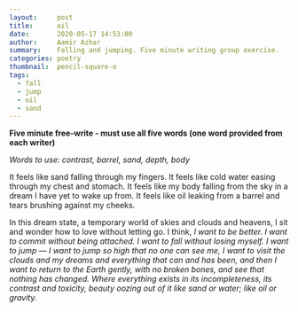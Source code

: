 ```yaml
---
layout:     post
title:      oil
date:       2020-05-17 14:53:00
author:     Aamir Azhar
summary:    Falling and jumping. Five minute writing group exercise.
categories: poetry
thumbnail:  pencil-square-o
tags:
  - fall
  - jump
  - oil
  - sand
---
```

**Five minute free-write - must use all five words (one word provided from each writer)**

*Words to use: contrast, barrel, sand, depth, body*

It feels like sand falling through my fingers. It feels like cold water easing through my chest and stomach. It feels like my body falling from the sky in a dream I have yet to wake up from. It feels like oil leaking from a barrel and tears brushing against my cheeks.

In this dream state, a temporary world of skies and clouds and heavens, I sit and wonder how to love without letting go. I think, *I want to be better. I want to commit without being attached. I want to fall without losing myself. I want to jump — I want to jump so high that no one can see me, I want to visit the clouds and my dreams and everything that can and has been, and then I want to return to the Earth gently, with no broken bones, and see that nothing has changed. Where everything exists in its incompleteness, its contrast and toxicity, beauty oozing out of it like sand or water; like oil or gravity.*
